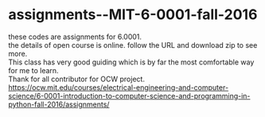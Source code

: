 # assignments--MIT-6-0001-fall-2016
these codes are assignments for 6.0001.  
the details of open course is online. follow the URL and download zip to see more.  
This class has very good guiding which is by far the most comfortable way for me to learn.  
Thank for all contributor for OCW project.  
https://ocw.mit.edu/courses/electrical-engineering-and-computer-science/6-0001-introduction-to-computer-science-and-programming-in-python-fall-2016/assignments/
